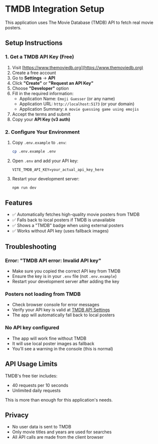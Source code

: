 # TMDB Integration Setup

This application uses The Movie Database (TMDB) API to fetch real movie posters.

## Setup Instructions

### 1. Get a TMDB API Key (Free)

1. Visit [https://www.themoviedb.org](https://www.themoviedb.org)
2. Create a free account
3. Go to **Settings** → **API**
4. Click **"Create"** or **"Request an API Key"**
5. Choose **"Developer"** option
6. Fill in the required information:
   - Application Name: `Emoji Guesser` (or any name)
   - Application URL: `http://localhost:5173` (or your domain)
   - Application Summary: `A movie guessing game using emojis`
7. Accept the terms and submit
8. Copy your **API Key (v3 auth)**

### 2. Configure Your Environment

1. Copy `.env.example` to `.env`:
   ```bash
   cp .env.example .env
   ```

2. Open `.env` and add your API key:
   ```env
   VITE_TMDB_API_KEY=your_actual_api_key_here
   ```

3. Restart your development server:
   ```bash
   npm run dev
   ```

## Features

- ✅ Automatically fetches high-quality movie posters from TMDB
- ✅ Falls back to local posters if TMDB is unavailable
- ✅ Shows a "TMDB" badge when using external posters
- ✅ Works without API key (uses fallback images)

## Troubleshooting

### Error: "TMDB API error: Invalid API key"
- Make sure you copied the correct API key from TMDB
- Ensure the key is in your `.env` file (not `.env.example`)
- Restart your development server after adding the key

### Posters not loading from TMDB
- Check browser console for error messages
- Verify your API key is valid at [TMDB API Settings](https://www.themoviedb.org/settings/api)
- The app will automatically fall back to local posters

### No API key configured
- The app will work fine without TMDB
- It will use local poster images as fallback
- You'll see a warning in the console (this is normal)

## API Usage Limits

TMDB's free tier includes:
- 40 requests per 10 seconds
- Unlimited daily requests

This is more than enough for this application's needs.

## Privacy

- No user data is sent to TMDB
- Only movie titles and years are used for searches
- All API calls are made from the client browser
